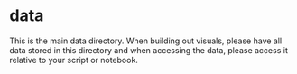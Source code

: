 # data

This is the main data directory.  When building out visuals, please have all data stored in this directory and when accessing the data, please access it relative to your script or notebook.